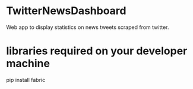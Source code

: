 # TwitterNewsDashboard
Web app to display statistics on news tweets scraped from twitter.

# libraries required on your developer machine
pip install fabric
